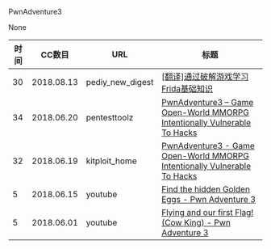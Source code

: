 PwnAdventure3

None

| 时间 | CC数目 | URL | 标题 |
| ---- | ----- | --- | --- |
| 30 | 2018.08.13 | pediy_new_digest | [[翻译]通过破解游戏学习Frida基础知识](https://bbs.pediy.com/thread-246272.htm) |
| 34 | 2018.06.20 | pentesttoolz | [PwnAdventure3 – Game Open-World MMORPG Intentionally Vulnerable To Hacks](https://pentesttoolz.com/2018/06/20/pwnadventure3-game-open-world-mmorpg-intentionally-vulnerable-to-hacks/) |
| 32 | 2018.06.19 | kitploit_home | [PwnAdventure3 - Game Open-World MMORPG Intentionally Vulnerable To Hacks](https://www.kitploit.com/2018/06/pwnadventure3-game-open-world-mmorpg.html) |
| 5 | 2018.06.15 | youtube | [Find the hidden Golden Eggs - Pwn Adventure 3](https://www.youtube.com/watch?v=it5kqkE-KAo) |
| 5 | 2018.06.01 | youtube | [Flying and our first Flag! (Cow King) - Pwn Adventure 3](https://www.youtube.com/watch?v=VzZi2AGAsOY) |
